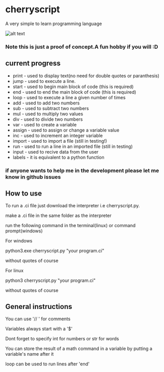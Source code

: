 # cherryscript
A very simple to learn programming language

![alt text](https://github.com/linux-dev-arch/cherryscript/blob/main/cherry-script.png)
### Note this is just a proof of concept.A fun hobby if you will :D
## current progress
* print - used to display text(no need for double quotes or paranthesis)
* jump - used to execute a line.
* start - used to begin main block of code (this is required)
* end - used to end the main block of code (this is required)
* loop - used to execute a line a given number of times
* add - used to add two numbers
* sub - used to subtract two numbers
* mul - used to multiply two values
* div - used to divide two numbers
* var - used to create a variable
* assign - used to assign or change a variable value
* inc - used to increment an integer variable
* import - used to import a file (still in testing!)
* run - used to run a line in an imported file (still in testing)
* input - used to recive data from the user
* labels - it is equivalent to a python function
 ### if anyone wants to help me in the development please let me know in github issues
 ## How to use
<p>To run a .ci file just download the interpreter i.e cherryscript.py.
<p>make a .ci file in the same folder as the interpreter
<p>run the following command in the terminal(linux) or command prompt(windows)
<p>For windows
<p>python3.exe cherryscript.py "your program.ci"
<p>without quotes of course</p>
<p>For linux
<p>python3 cherryscript.py "your program.ci"
<p>without quotes of course</p>
 
 ## General instructions
<p> You can use '// ' for comments
<p> Variables always start with a '$'</p>
<p> Dont forget to specify int for numbers or str for words
<p> You can store the result of a math command in a variable by putting a variable's name after it
<p>loop can be used to run lines after 'end'</p>
